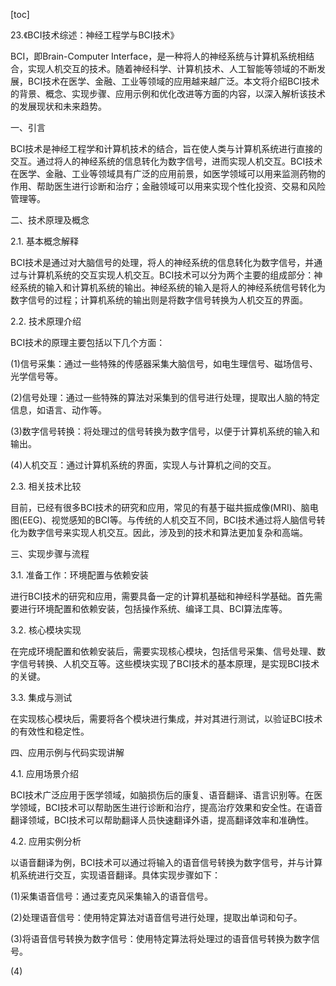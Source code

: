 
[toc]                    
                
                
23.《BCI技术综述：神经工程学与BCI技术》

BCI，即Brain-Computer Interface，是一种将人的神经系统与计算机系统相结合，实现人机交互的技术。随着神经科学、计算机技术、人工智能等领域的不断发展，BCI技术在医学、金融、工业等领域的应用越来越广泛。本文将介绍BCI技术的背景、概念、实现步骤、应用示例和优化改进等方面的内容，以深入解析该技术的发展现状和未来趋势。

一、引言

BCI技术是神经工程学和计算机技术的结合，旨在使人类与计算机系统进行直接的交互。通过将人的神经系统的信息转化为数字信号，进而实现人机交互。BCI技术在医学、金融、工业等领域具有广泛的应用前景，如医学领域可以用来监测药物的作用、帮助医生进行诊断和治疗；金融领域可以用来实现个性化投资、交易和风险管理等。

二、技术原理及概念

2.1. 基本概念解释

BCI技术是通过对大脑信号的处理，将人的神经系统的信息转化为数字信号，并通过与计算机系统的交互实现人机交互。BCI技术可以分为两个主要的组成部分：神经系统的输入和计算机系统的输出。神经系统的输入是将人的神经系统信号转化为数字信号的过程；计算机系统的输出则是将数字信号转换为人机交互的界面。

2.2. 技术原理介绍

BCI技术的原理主要包括以下几个方面：

(1)信号采集：通过一些特殊的传感器采集大脑信号，如电生理信号、磁场信号、光学信号等。

(2)信号处理：通过一些特殊的算法对采集到的信号进行处理，提取出人脑的特定信息，如语言、动作等。

(3)数字信号转换：将处理过的信号转换为数字信号，以便于计算机系统的输入和输出。

(4)人机交互：通过计算机系统的界面，实现人与计算机之间的交互。

2.3. 相关技术比较

目前，已经有很多BCI技术的研究和应用，常见的有基于磁共振成像(MRI)、脑电图(EEG)、视觉感知的BCI等。与传统的人机交互不同，BCI技术通过将人脑信号转化为数字信号来实现人机交互。因此，涉及到的技术和算法更加复杂和高端。

三、实现步骤与流程

3.1. 准备工作：环境配置与依赖安装

进行BCI技术的研究和应用，需要具备一定的计算机基础和神经科学基础。首先需要进行环境配置和依赖安装，包括操作系统、编译工具、BCI算法库等。

3.2. 核心模块实现

在完成环境配置和依赖安装后，需要实现核心模块，包括信号采集、信号处理、数字信号转换、人机交互等。这些模块实现了BCI技术的基本原理，是实现BCI技术的关键。

3.3. 集成与测试

在实现核心模块后，需要将各个模块进行集成，并对其进行测试，以验证BCI技术的有效性和稳定性。

四、应用示例与代码实现讲解

4.1. 应用场景介绍

BCI技术广泛应用于医学领域，如脑损伤后的康复、语音翻译、语言识别等。在医学领域，BCI技术可以帮助医生进行诊断和治疗，提高治疗效果和安全性。在语音翻译领域，BCI技术可以帮助翻译人员快速翻译外语，提高翻译效率和准确性。

4.2. 应用实例分析

以语音翻译为例，BCI技术可以通过将输入的语音信号转换为数字信号，并与计算机系统进行交互，实现语音翻译。具体实现步骤如下：

(1)采集语音信号：通过麦克风采集输入的语音信号。

(2)处理语音信号：使用特定算法对语音信号进行处理，提取出单词和句子。

(3)将语音信号转换为数字信号：使用特定算法将处理过的语音信号转换为数字信号。

(4)

